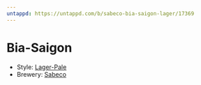 ```yaml
---
untappd: https://untappd.com/b/sabeco-bia-saigon-lager/17369
---
```


# Bia-Saigon

- Style: [Lager-Pale](Lager-Pale.md)
- Brewery: [Sabeco](Sabeco.md)